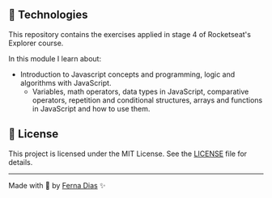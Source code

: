 ## 🧪 Technologies

This repository contains the exercises applied in stage 4 of Rocketseat's Explorer course.

In this module I learn about:
- Introduction to Javascript concepts and programming, logic and algorithms with JavaScript.
  * Variables, math operators, data types in JavaScript, comparative operators, repetition and conditional structures, arrays and functions in JavaScript and how to use them.


## 📝 License

This project is licensed under the MIT License. See the [LICENSE](LICENSE) file for details.

---

Made with 💜 by [Ferna Dias](https://fernandadias.vercel.app/) ✨